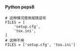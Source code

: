 #### Python peps8  

```
# 这种情况使用尾随逗号
FILES = [
    'setup.cfg',
    'tox.ini',
]
# 这种不用
FILES = ['setup.cfg', 'tox.ini']
```